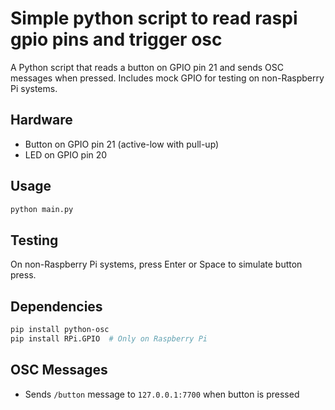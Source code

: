 # Simple python script to read raspi gpio pins and trigger osc 

A Python script that reads a button on GPIO pin 21 and sends OSC messages when pressed. Includes mock GPIO for testing on non-Raspberry Pi systems.

## Hardware
- Button on GPIO pin 21 (active-low with pull-up)
- LED on GPIO pin 20

## Usage
```bash
python main.py
```

## Testing
On non-Raspberry Pi systems, press Enter or Space to simulate button press.

## Dependencies
```bash
pip install python-osc
pip install RPi.GPIO  # Only on Raspberry Pi
```

## OSC Messages
- Sends `/button` message to `127.0.0.1:7700` when button is pressed
